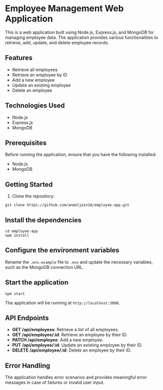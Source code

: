 # Employee Management Web Application

This is a web application built using Node.js, Express.js, and MongoDB for managing employee data. The application provides various functionalities to retrieve, add, update, and delete employee records.

## Features

- Retrieve all employees
- Retrieve an employee by ID
- Add a new employee
- Update an existing employee
- Delete an employee

## Technologies Used

- Node.js
- Express.js
- MongoDB

## Prerequisites

Before running the application, ensure that you have the following installed:

- Node.js
- MongoDB 

## Getting Started

1. Clone the repository:

```
git clone https://github.com/anmoljain16/employee-app.git
```

## Install the dependencies

```
cd employee-app
npm install
```
## Configure the environment variables

Rename the `.env.example` file to `.env` and update the necessary variables, such as the MongoDB connection URL.

## Start the application

```
npm start
```

The application will be running at `http://localhost:3000`.

## API Endpoints

- **GET /api/employees**: Retrieve a list of all employees.
- **GET /api/employee/:id**: Retrieve an employee by their ID.
- **PATCH /api/employee**: Add a new employee.
- **PUT /api/employee/:id**: Update an existing employee by their ID.
- **DELETE /api/employee/:id**: Delete an employee by their ID.

## Error Handling

The application handles error scenarios and provides meaningful error messages in case of failures or invalid user input.




